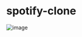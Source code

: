 # spotify-clone
![image](https://user-images.githubusercontent.com/57955783/224556635-e5e93508-cadb-44f4-87a7-095c6efa2139.png)

